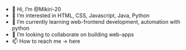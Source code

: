 - 👋 Hi, I’m @Mikiri-20
- 👀 I’m interested in HTML, CSS, Javascript, Java, Python
- 🌱 I’m currently learning web-frontend development, automation with python
- 💞️ I’m looking to collaborate on building web-apps
- 📫 How to reach me -> here

<!---
Mikiri-20/Mikiri-20 is a ✨ special ✨ repository because its `README.md` (this file) appears on your GitHub profile.
You can click the Preview link to take a look at your changes.
--->
